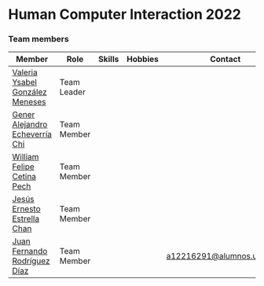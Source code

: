 <h1>Human Computer Interaction 2022</h1>
<h3>Team members</h3>
<table>
  <thead>
    <tr>
      <th>Member</th>
      <th>Role</th>
      <th>Skills</th>
      <th>Hobbies</th>
      <th>Contact</th>
    </tr>
  </thead>
  <tbody>
    <tr>
      <td><a href="">Valeria Ysabel González Meneses</a></td>
      <td>Team Leader</td>
      <td></td>
      <td></td>
      <td></td>
    </tr>
    <tr>
      <td><a href="">Gener Alejandro Echeverría Chi</a></td>
      <td>Team Member</td>
      <td></td>
      <td></td>
      <td></td>
    </tr>
    <tr>
      <td><a href="">William Felipe Cetina Pech</a></td>
      <td>Team Member</td>
      <td></td>
      <td></td>
      <td></td>
    </tr>
     <tr>
      <td><a href="">Jesús Ernesto Estrella Chan</a></td>
      <td>Team Member</td>
      <td></td>
      <td></td>
      <td></td>
    </tr>     
     <tr>
      <td><a href="https://github.com/jfer1990">Juan Fernando Rodríguez Díaz</a></td>
      <td>Team Member</td>
      <td></td>
      <td></td>
       <td><a href="mailto:a12216291@alumnos.uady.mx">a12216291@alumnos.uady.mx</a></td>
    </tr>
  </tbody>
  </table>
